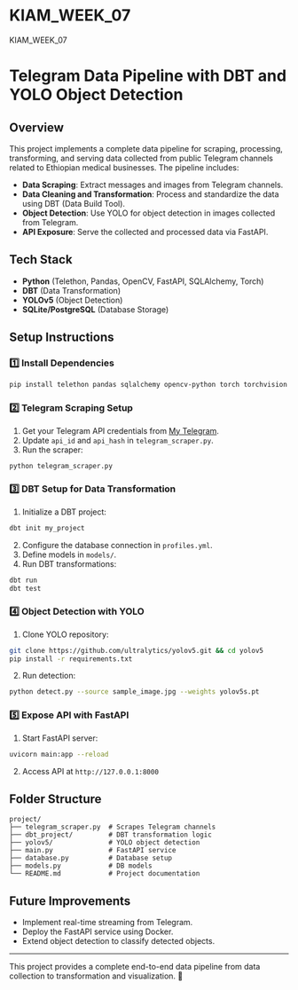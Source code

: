 # KIAM_WEEK_07
KIAM_WEEK_07
# Telegram Data Pipeline with DBT and YOLO Object Detection

## Overview
This project implements a complete data pipeline for scraping, processing, transforming, and serving data collected from public Telegram channels related to Ethiopian medical businesses. The pipeline includes:

- **Data Scraping**: Extract messages and images from Telegram channels.
- **Data Cleaning and Transformation**: Process and standardize the data using DBT (Data Build Tool).
- **Object Detection**: Use YOLO for object detection in images collected from Telegram.
- **API Exposure**: Serve the collected and processed data via FastAPI.

## Tech Stack
- **Python** (Telethon, Pandas, OpenCV, FastAPI, SQLAlchemy, Torch)
- **DBT** (Data Transformation)
- **YOLOv5** (Object Detection)
- **SQLite/PostgreSQL** (Database Storage)

## Setup Instructions

### 1️⃣ Install Dependencies
```bash
pip install telethon pandas sqlalchemy opencv-python torch torchvision fastapi uvicorn dbt
```

### 2️⃣ Telegram Scraping Setup
1. Get your Telegram API credentials from [My Telegram](https://my.telegram.org/).
2. Update `api_id` and `api_hash` in `telegram_scraper.py`.
3. Run the scraper:
```bash
python telegram_scraper.py
```

### 3️⃣ DBT Setup for Data Transformation
1. Initialize a DBT project:
```bash
dbt init my_project
```
2. Configure the database connection in `profiles.yml`.
3. Define models in `models/`.
4. Run DBT transformations:
```bash
dbt run
dbt test
```

### 4️⃣ Object Detection with YOLO
1. Clone YOLO repository:
```bash
git clone https://github.com/ultralytics/yolov5.git && cd yolov5
pip install -r requirements.txt
```
2. Run detection:
```bash
python detect.py --source sample_image.jpg --weights yolov5s.pt
```

### 5️⃣ Expose API with FastAPI
1. Start FastAPI server:
```bash
uvicorn main:app --reload
```
2. Access API at `http://127.0.0.1:8000`

## Folder Structure
```
project/
├── telegram_scraper.py  # Scrapes Telegram channels
├── dbt_project/         # DBT transformation logic
├── yolov5/              # YOLO object detection
├── main.py              # FastAPI service
├── database.py          # Database setup
├── models.py            # DB models
└── README.md            # Project documentation
```

## Future Improvements
- Implement real-time streaming from Telegram.
- Deploy the FastAPI service using Docker.
- Extend object detection to classify detected objects.

---
This project provides a complete end-to-end data pipeline from data collection to transformation and visualization. 🚀

